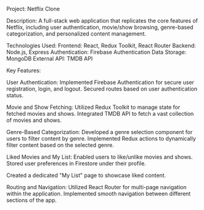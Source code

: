 Project: Netflix Clone

Description: A full-stack web application that replicates the core features of Netflix, including user authentication, movie/show browsing, genre-based categorization, and personalized content management.

Technologies Used:
Frontend: React, Redux Toolkit, React Router
Backend: Node.js, Express
Authentication: Firebase Authentication
Data Storage: MongoDB
External API: TMDB API

Key Features:

User Authentication:
Implemented Firebase Authentication for secure user registration, login, and logout.
Secured routes based on user authentication status.

Movie and Show Fetching:
Utilized Redux Toolkit to manage state for fetched movies and shows.
Integrated TMDB API to fetch a vast collection of movies and shows.

Genre-Based Categorization:
Developed a genre selection component for users to filter content by genre.
Implemented Redux actions to dynamically filter content based on the selected genre.

Liked Movies and My List:
Enabled users to like/unlike movies and shows.
Stored user preferences in Firestore under their profile.

Created a dedicated "My List" page to showcase liked content.

Routing and Navigation:
Utilized React Router for multi-page navigation within the application.
Implemented smooth navigation between different sections of the app.
